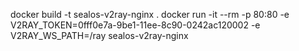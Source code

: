 docker build -t sealos-v2ray-nginx .
docker run -it --rm -p 80:80 -e V2RAY_TOKEN=0fff0e7a-9be1-11ee-8c90-0242ac120002 -e V2RAY_WS_PATH=/ray sealos-v2ray-nginx